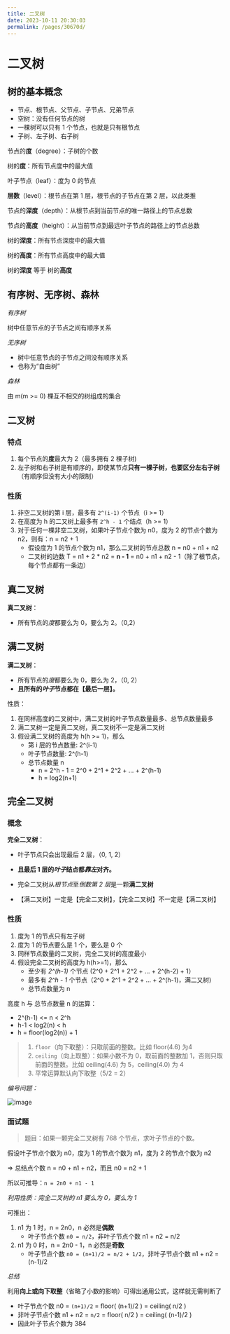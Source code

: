 ```yaml
---
title: 二叉树
date: 2023-10-11 20:30:03
permalink: /pages/30670d/
---
```

# 二叉树

## 树的基本概念

- 节点、根节点、父节点、子节点、兄弟节点
- 空树：没有任何节点的树
- 一棵树可以只有 1 个节点，也就是只有根节点
- 子树、左子树、右子树



节点的**度**（degree）：子树的个数

树的**度**：所有节点度中的最大值

叶子节点（leaf）：度为 0 的节点

**层数**（level）：根节点在第 1 层，根节点的子节点在第 2 层，以此类推

节点的**深度**（depth）：从根节点到当前节点的唯一路径上的节点总数

节点的**高度**（height）：从当前节点到最远叶子节点的路径上的节点总数

树的**深度**：所有节点深度中的最大值

树的**高度**：所有节点高度中的最大值

树的**深度** 等于 树的**高度**

## 有序树、无序树、森林

*有序树*

树中任意节点的子节点之间有顺序关系

*无序树*

- 树中任意节点的子节点之间没有顺序关系
- 也称为“自由树”

*森林*

由 m(m >= 0) 棵互不相交的树组成的集合

## 二叉树

### 特点

1. 每个节点的**度**最大为 2（最多拥有 2 棵子树)
2. 左子树和右子树是有顺序的，即使某节点**只有一棵子树，也要区分左右子树**（有顺序但没有大小的限制）

### 性质

1. 非空二叉树的第 i 层，最多有 `2^(i-1)` 个节点（i >= 1）
2. 在高度为 h 的二又树上最多有 `2^h - 1` 个结点（h >= 1）
3. 对于任何一棵非空二叉树，如果叶子节点个数为 n0，度为 2 的节点个数为 n2，则有：n = n2 + 1 
   - 假设度为 1 的节点个数为 n1，那么二叉树的节点总数 n = n0 + n1 + n2
   - 二叉树的边数 T = n1 + 2 * n2 = **n - 1** = n0 + n1 + n2 - 1（除了根节点，每个节点都有一条边）

## 真二叉树

**真二叉树**：

- 所有节点的*度*都要么为 0，要么为 2。（0,2）

## 满二叉树

**满二叉树**：

- 所有节点的*度*都要么为 0，要么为 2，（0, 2）
- **且所有的*叶子*节点都在【最后一层】。**

性质：

1. 在同样高度的二叉树中，满二叉树的叶子节点数量最多、总节点数量最多
2. 满二叉树一定是真二叉树，真二叉树不一定是满二叉树
3. 假设满二叉树的高度为 h(h >= 1)，那么
   - 第 i 层的节点数量: 2^(i-1)
   - 叶子节点数量: 2^(h-1)
   - 总节点数量 n
     - n = 2^h - 1 = 2^0 + 2^1 + 2^2 + ... + 2^(h-1)
     - h = log2(n+1)

## 完全二叉树

### 概念

**完全二叉树**：

- 叶子节点只会出现最后 2 层，（0, 1, 2）
- **且最后 1 层的*叶子*结点都*靠左*对齐。**

- 完全二叉树从*根节点*至*倒数第 2 层*是一颗**满二叉树**
- 【满二叉树】一定是【完全二叉树】，【完全二叉树】不一定是【满二叉树】

### 性质

1. 度为 1 的节点只有左子树
2. 度为 1 的节点要么是 1 个，要么是 0 个
3. 同样节点数量的二叉树，完全二叉树的高度最小
4. 假设完全二叉树的高度为 h(h>=1)，那么
   - 至少有 *2^(h-1)* 个节点 (2^0 + 2^1 + 2^2 + ... + 2^(h-2) + 1）
   - 最多有 *2^h - 1* 个节点（2^0 + 2^1 + 2^2 + ... + 2^(h-1)，满二又树)
   - 总节点数量为 n

高度 h 与 总节点数量 n 的运算：

- 2^(h-1) <= n < 2^h
- h-1 < log2(n) < h
- h = floor(log2(n)) + 1

> 1. `floor`（向下取整）：只取前面的整数。比如 floor(4.6) 为4
> 2. `ceiling`（向上取整）：如果小数不为 0，取前面的整数加 1，否则只取前面的整数。比如 ceiling(4.6) 为 5，ceiling(4.0) 为 4
> 3. 平常运算默认向下取整（5/2 = 2）

*编号问题：*

![image](https://cdn.jsdelivr.net/gh/cmty256/imgs-blog@main/basics/image.5p63hsdswi80.png)

### 面试题

> 题目：如果一颗完全二叉树有 768 个节点，求叶子节点的个数。

假设叶子节点个数为 n0，度为 1 的节点个数为 n1，度为 2 的节点个数为 n2 

=> 总结点个数 n = n0 + n1 + n2，而且 n0 = n2 + 1 

所以可推导：`n = 2n0 + n1 - 1`

*利用性质：完全二叉树的 n1 要么为 0，要么为 1*

可推出：

1. n1 为 1 时，n = 2n0，n 必然是**偶数**
   - 叶子节点个数 `n0 = n/2`，非叶子节点个数 n1 + n2 = n/2 
2. n1 为 0 时，n = 2n0 - 1，n 必然是**奇数**
   - 叶子节点个数 `n0 = (n+1)/2 = n/2 + 1/2`，非叶子节点个数 n1 + n2 = (n-1)/2

*总结*

利用**向上或向下取整**（省略了小数的影响）可得出通用公式，这样就无需判断了

- 叶子节点个数 n0 = `(n+1)/2` = floor( (n+1)/2 ) = ceiling( n/2 )
- 非叶子节点个数 n1 + n2 = `n/2` = floor( n/2 ) = ceiling( (n-1)/2 )
- 因此叶子节点个数为 384
